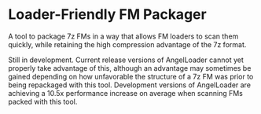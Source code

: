 # Loader-Friendly FM Packager

A tool to package 7z FMs in a way that allows FM loaders to scan them quickly, while retaining the high compression advantage of the 7z format.

Still in development. Current release versions of AngelLoader cannot yet properly take advantage of this, although an advantage may sometimes be gained depending on how unfavorable the structure of a 7z FM was prior to being repackaged with this tool. Development versions of AngelLoader are achieving a 10.5x performance increase on average when scanning FMs packed with this tool.
